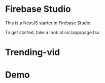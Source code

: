 # Firebase Studio

This is a NextJS starter in Firebase Studio.

To get started, take a look at src/app/page.tsx.
# Trending-vid
# Demo
